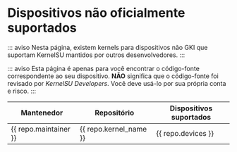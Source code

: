# Dispositivos não oficialmente suportados

::: aviso
Nesta página, existem kernels para dispositivos não GKI que suportam KernelSU mantidos por outros desenvolvedores.
:::

::: aviso
Esta página é apenas para você encontrar o código-fonte correspondente ao seu dispositivo. **NÃO** significa que o código-fonte foi revisado por _KernelSU Developers_. Você deve usá-lo por sua própria conta e risco.
:::

<script setup>
import data from '../repos.json'
</script>

<table>
   <thead>
      <tr>
         <th>Mantenedor</th>
         <th>Repositório</th>
         <th>Dispositivos suportados</th>
      </tr>
   </thead>
   <tbody>
    <tr v-for="repo in data" :key="repo.devices">
        <td><a :href="repo.maintainer_link" target="_blank" rel="noreferrer">{{ repo.maintainer }}</a></td>
        <td><a :href="repo.kernel_link" target="_blank" rel="noreferrer">{{ repo.kernel_name }}</a></td>
        <td>{{ repo.devices }}</td>
    </tr>
   </tbody>
</table>